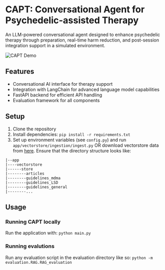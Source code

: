 # CAPT: Conversational Agent for Psychedelic-assisted Therapy
An LLM-powered conversational agent designed to enhance psychedelic therapy through preparation, real-time harm reduction, and post-session integration support in a simulated environment.

![CAPT Demo](CAPTDemo-ezgif.com-video-to-gif-converter.gif)

## Features
- Conversational AI interface for therapy support
- Integration with LangChain for advanced language model capabilities
- FastAPI backend for efficient API handling
- Evaluation framework for all components

## Setup
1. Clone the repository
2. Install dependencies: `pip install -r requirements.txt`
3. Set up environment variables (see `config.py`) and run `app/vectorstore/ingestion/ingest.py` OR download vectorstore data from [here](https://drive.google.com/drive/folders/1tr58rSSOrSb2ByypsnJ3wJ_YApLiRUGb?usp=sharing). Ensure that the directory structure looks like:
```
|--app
|----vectorstore
|------store
|--------articles
|--------guidelines_mdma
|--------guidelines_LSD
|--------guidelines_general
|--------...

```

## Usage

### Running CAPT locally
Run the application with: `python main.py`

### Running evalutions
Run any evaluation script in the evaluation directory like so: `python -m evaluation.RAG.RAG_evaluation`

